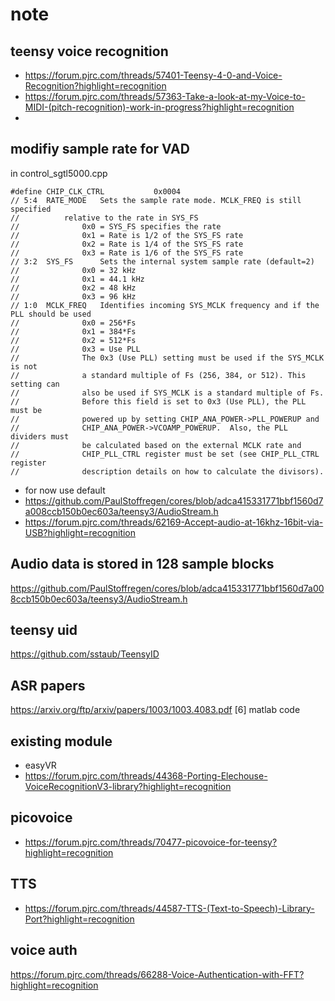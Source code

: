 # note
## teensy voice recognition
* https://forum.pjrc.com/threads/57401-Teensy-4-0-and-Voice-Recognition?highlight=recognition
* https://forum.pjrc.com/threads/57363-Take-a-look-at-my-Voice-to-MIDI-(pitch-recognition)-work-in-progress?highlight=recognition
* 

## modifiy sample rate for VAD
in control_sgtl5000.cpp
```
#define CHIP_CLK_CTRL			0x0004
// 5:4	RATE_MODE	Sets the sample rate mode. MCLK_FREQ is still specified
//			relative to the rate in SYS_FS
//				0x0 = SYS_FS specifies the rate
//				0x1 = Rate is 1/2 of the SYS_FS rate
//				0x2 = Rate is 1/4 of the SYS_FS rate
//				0x3 = Rate is 1/6 of the SYS_FS rate
// 3:2	SYS_FS		Sets the internal system sample rate (default=2)
//				0x0 = 32 kHz
//				0x1 = 44.1 kHz
//				0x2 = 48 kHz
//				0x3 = 96 kHz
// 1:0	MCLK_FREQ	Identifies incoming SYS_MCLK frequency and if the PLL should be used
//				0x0 = 256*Fs
//				0x1 = 384*Fs
//				0x2 = 512*Fs
//				0x3 = Use PLL
//				The 0x3 (Use PLL) setting must be used if the SYS_MCLK is not
//				a standard multiple of Fs (256, 384, or 512). This setting can
//				also be used if SYS_MCLK is a standard multiple of Fs.
//				Before this field is set to 0x3 (Use PLL), the PLL must be
//				powered up by setting CHIP_ANA_POWER->PLL_POWERUP and
//				CHIP_ANA_POWER->VCOAMP_POWERUP.  Also, the PLL dividers must
//				be calculated based on the external MCLK rate and
//				CHIP_PLL_CTRL register must be set (see CHIP_PLL_CTRL register
//				description details on how to calculate the divisors).
```
* for now use default
* https://github.com/PaulStoffregen/cores/blob/adca415331771bbf1560d7a008ccb150b0ec603a/teensy3/AudioStream.h
* https://forum.pjrc.com/threads/62169-Accept-audio-at-16khz-16bit-via-USB?highlight=recognition


## Audio data is stored in 128 sample blocks
https://github.com/PaulStoffregen/cores/blob/adca415331771bbf1560d7a008ccb150b0ec603a/teensy3/AudioStream.h

## teensy uid
https://github.com/sstaub/TeensyID

## ASR papers
https://arxiv.org/ftp/arxiv/papers/1003/1003.4083.pdf
[6] matlab code
## existing module
* easyVR
* https://forum.pjrc.com/threads/44368-Porting-Elechouse-VoiceRecognitionV3-library?highlight=recognition

## picovoice
* https://forum.pjrc.com/threads/70477-picovoice-for-teensy?highlight=recognition

## TTS
* https://forum.pjrc.com/threads/44587-TTS-(Text-to-Speech)-Library-Port?highlight=recognition

## voice auth
https://forum.pjrc.com/threads/66288-Voice-Authentication-with-FFT?highlight=recognition
